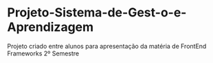 # Projeto-Sistema-de-Gest-o-e-Aprendizagem
Projeto criado entre alunos para apresentação da matéria de FrontEnd Frameworks 2º Semestre

